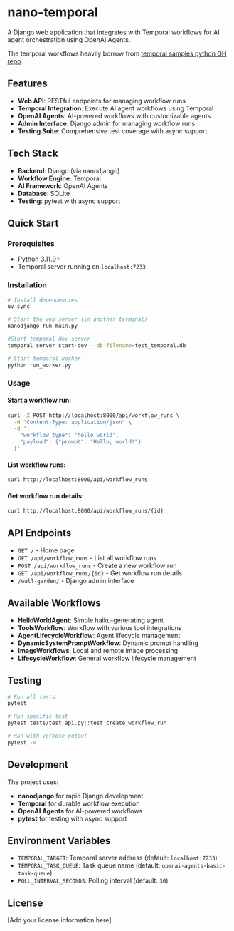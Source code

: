 # nano-temporal

A Django web application that integrates with Temporal workflows for AI agent orchestration using OpenAI Agents.

The temporal workflows heavily borrow from [temporal samples python GH repo](https://github.com/temporalio/samples-python).

## Features

- **Web API**: RESTful endpoints for managing workflow runs
- **Temporal Integration**: Execute AI agent workflows using Temporal
- **OpenAI Agents**: AI-powered workflows with customizable agents
- **Admin Interface**: Django admin for managing workflow runs
- **Testing Suite**: Comprehensive test coverage with async support

## Tech Stack

- **Backend**: Django (via nanodjango)
- **Workflow Engine**: Temporal
- **AI Framework**: OpenAI Agents
- **Database**: SQLite
- **Testing**: pytest with async support

## Quick Start

### Prerequisites

- Python 3.11.9+
- Temporal server running on `localhost:7233`

### Installation

```bash
# Install dependencies
uv sync

# Start the web server (in another terminal)
nanodjango run main.py

#Start temporal dev server
temporal server start-dev --db-filename=test_temporal.db

# Start temporal worker
python run_worker.py
```

### Usage

#### Start a workflow run:
```bash
curl -X POST http://localhost:8000/api/workflow_runs \
  -H "Content-Type: application/json" \
  -d '{
    "workflow_type": "hello_world",
    "payload": {"prompt": "Hello, world!"}
  }'
```

#### List workflow runs:
```bash
curl http://localhost:8000/api/workflow_runs
```

#### Get workflow run details:
```bash
curl http://localhost:8000/api/workflow_runs/{id}
```

## API Endpoints

- `GET /` - Home page
- `GET /api/workflow_runs` - List all workflow runs
- `POST /api/workflow_runs` - Create a new workflow run
- `GET /api/workflow_runs/{id}` - Get workflow run details
- `/wall-garden/` - Django admin interface

## Available Workflows

- **HelloWorldAgent**: Simple haiku-generating agent
- **ToolsWorkflow**: Workflow with various tool integrations
- **AgentLifecycleWorkflow**: Agent lifecycle management
- **DynamicSystemPromptWorkflow**: Dynamic prompt handling
- **ImageWorkflows**: Local and remote image processing
- **LifecycleWorkflow**: General workflow lifecycle management

## Testing

```bash
# Run all tests
pytest

# Run specific test
pytest tests/test_api.py::test_create_workflow_run

# Run with verbose output
pytest -v
```

## Development

The project uses:
- **nanodjango** for rapid Django development
- **Temporal** for durable workflow execution
- **OpenAI Agents** for AI-powered workflows
- **pytest** for testing with async support

## Environment Variables

- `TEMPORAL_TARGET`: Temporal server address (default: `localhost:7233`)
- `TEMPORAL_TASK_QUEUE`: Task queue name (default: `openai-agents-basic-task-queue`)
- `POLL_INTERVAL_SECONDS`: Polling interval (default: `30`)

## License

[Add your license information here]